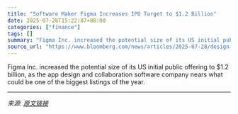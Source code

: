 ```yaml
---
title: "Software Maker Figma Increases IPO Target to $1.2 Billion"
date: 2025-07-28T15:22:07+08:00
categories: ["finance"]
tags: []
summary: "Figma Inc. increased the potential size of its US initial public offering to $1.2 billion, as the app design and collaboration software company nears what could be one of the biggest listings of the y"
source_url: "https://www.bloomberg.com/news/articles/2025-07-28/design-software-maker-figma-increases-ipo-target-to-1-2-billion"
---
```


Figma Inc. increased the potential size of its US initial public offering to $1.2 billion, as the app design and collaboration software company nears what could be one of the biggest listings of the year.

---

*来源: [原文链接](https://www.bloomberg.com/news/articles/2025-07-28/design-software-maker-figma-increases-ipo-target-to-1-2-billion)*
